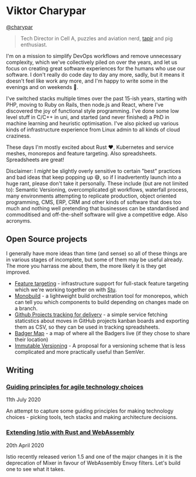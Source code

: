 # Viktor Charypar

[@charypar](https://twitter.com/charypar)

> Tech Director in Cell A, puzzles and aviation nerd, [tapir](https://www.bioexpedition.com/tapir/) and pig enthusiast.

I'm on a mission to simplify DevOps workflows and remove unnecessary complexity, which we've collectively piled on over the years, and let us focus on creating great software experiences for the humans who use our software. I don't really do code day to day any more, sadly, but it means it doesn't feel like work any more, and I'm happy to write some in the evenings and on weekends 🎉.

I've switched stacks multiple times over the past 15-ish years, starting with PHP, moving to Ruby on Rails, then node.js and React, where I've discovered the joy of functional style programming. I've done some low level stuff in C/C++ in uni, and started (and never finished) a PhD in machine learning and heuristic optimisation. I've also picked up various kinds of infrastructure experience from Linux admin to all kinds of cloud craziness.

These days I'm mostly excited about Rust ❤️, Kubernetes and service meshes, monorepos and feature targeting. Also spreadsheets. Spreadsheets are great!

Disclaimer: I _might_ be slightly overly sensitive to certain "best" practices and bad ideas that keep popping up 😅, so if I inadvertently launch into a huge rant, please don't take it personally. These include (but are not limited to): Semantic Versioning, overcomplicated git workflows, waterfall process, many environments attempting to replicate production, object oriented programming, CMS, ERP, CRM and other kinds of software that does too much and nothing well pretending that businesses can be standardised and commoditised and off-the-shelf software will give a competitive edge. Also acronyms.

## Open Source projects

I generally have more ideas than time (and sense) so all of these things are in various stages of incomplete, but some of them may be useful already. The more you harrass me about them, the more likely it is they get improved.

- [Feature targeting](https://github.com/redbadger/feature-targeting) - infrastructure support for full-stack feature targeting which we're working together on with [Stu](../stuartharris).
- [Monobuild](https://github.com/charypar/monobuild) - a lightweight build orchestration tool for monorepos, which can tell you which components to build depending on changes made on a branch.
- [Github Projects tracking for delivery](https://github.com/charypar/github-projects-reporting) - a simple service fetching staticstics about moves in GitHub projects kanban boards and exporting them as CSV, so they can be used in tracking spreadsheets.
- [Badger Map](https://github.com/redbadger/badger-map) - a map of where all the Badgers live (if they chose to share their location)
- [Immutable Versioning](https://imver.github.io/) - A proposal for a versioning scheme that is less complicated and more practically useful than SemVer.

## Writing

### [Guiding principles for agile technology choices](tech-principles)

11th July 2020

An attempt to capture some guiding principles for making technology choices - picking tools, tech stacks and making architecture decisions.

### [Extending Istio with Rust and WebAssembly](proxy-wasm-1)

20th April 2020

Istio recently released verion 1.5 and one of the major changes in it is the deprecation of Mixer in favour of WebAssembly Envoy filters. Let's build one to see what it takes.
